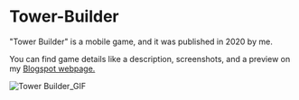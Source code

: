 # Tower-Builder

"Tower Builder" is a mobile game, and it was published in 2020 by me.

You can find game details like a description, screenshots, and a preview on my [Blogspot webpage.](https://aykgames.blogspot.com/2020/04/tower-builder.html)

![Tower Builder_GIF](https://user-images.githubusercontent.com/96251220/146941000-f8b7d549-f8b0-4bd6-b1eb-3da6e5d0ff4f.gif)

